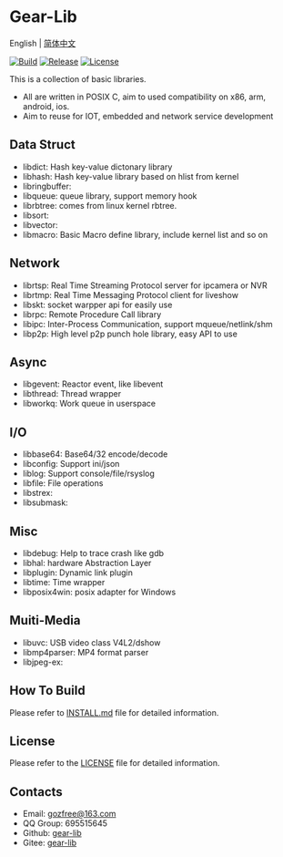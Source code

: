 # Gear-Lib

English | [简体中文](README.cn.md)

[![Build](https://travis-ci.org/gozfree/gear-lib.svg?branch=master)](https://travis-ci.org/gozfree/gear-lib)
[![Release](https://img.shields.io/github/release/gozfree/gear-lib.svg)](https://github.com/gozfree/gear-lib/releases)
[![License](https://img.shields.io/github/license/gozfree/gear-lib.svg)](https://github.com/gozfree/gear-lib/blob/master/LICENSE.MIT)

This is a collection of basic libraries.
* All are written in POSIX C, aim to used compatibility on x86, arm, android, ios.
* Aim to reuse for IOT, embedded and network service development

## Data Struct
* libdict: Hash key-value dictonary library
* libhash: Hash key-value library based on hlist from kernel
* libringbuffer:
* libqueue: queue library, support memory hook
* librbtree: comes from linux kernel rbtree.
* libsort:
* libvector:
* libmacro: Basic Macro define library, include kernel list and so on

## Network
* librtsp: Real Time Streaming Protocol server for ipcamera or NVR
* librtmp: Real Time Messaging Protocol client for liveshow
* libskt: socket warpper api for easily use
* librpc: Remote Procedure Call library
* libipc: Inter-Process Communication, support mqueue/netlink/shm
* libp2p: High level p2p punch hole library, easy API to use

## Async
* libgevent: Reactor event, like libevent
* libthread: Thread wrapper
* libworkq: Work queue in userspace

## I/O
* libbase64: Base64/32 encode/decode
* libconfig: Support ini/json
* liblog: Support console/file/rsyslog
* libfile: File operations
* libstrex:
* libsubmask:

## Misc
* libdebug: Help to trace crash like gdb
* libhal: hardware Abstraction Layer
* libplugin: Dynamic link plugin
* libtime: Time wrapper
* libposix4win: posix adapter for Windows

## Muiti-Media
* libuvc: USB video class V4L2/dshow
* libmp4parser: MP4 format parser
* libjpeg-ex:

## How To Build
Please refer to [INSTALL.md](https://github.com/gozfree/gear-lib/blob/master/INSTALL.md) file for detailed information.

## License
Please refer to the [LICENSE](https://github.com/gozfree/gear-lib/blob/master/LICENSE.MIT) file for detailed information.

## Contacts
* Email: gozfree@163.com
* QQ Group: 695515645
* Github: [gear-lib](https://github.com/gozfree/gear-lib)
* Gitee: [gear-lib](https://gitee.com/gozfreee/gear-lib)
